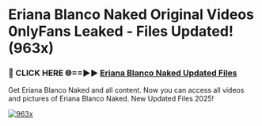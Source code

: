 # Eriana Blanco Naked Original Videos 0nlyFans Leaked - Files Updated! (963x)

<h3>🔴 CLICK HERE 🌐==►► <a href="https://tinyurl.com/yckcrads" rel="nofollow">Eriana Blanco Naked Updated Files</a></h3>

Get Eriana Blanco Naked and all content. Now you can access all videos and pictures of Eriana Blanco Naked. New Updated Files 2025!

[![963x](https://i.imgur.com/hpKpOFt.gif)](https://tinyurl.com/yckcrads)

